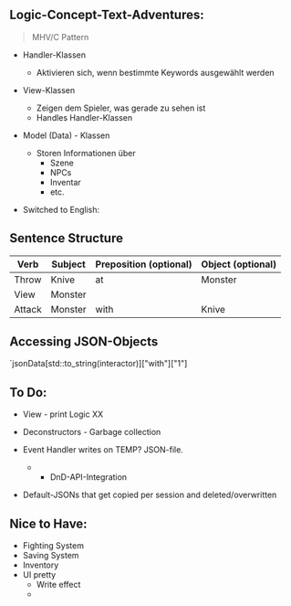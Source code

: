 ## Logic-Concept-Text-Adventures:
> MHV/C Pattern
> 
- Handler-Klassen
	- Aktivieren sich, wenn bestimmte Keywords ausgewählt werden
- View-Klassen
	- Zeigen dem Spieler, was gerade zu sehen ist
	- Handles Handler-Klassen
- Model (Data) - Klassen
	- Storen Informationen über 
		- Szene
		- NPCs
		- Inventar
		- etc.


- Switched to English:

## Sentence Structure

| Verb   | Subject | Preposition (optional) | Object (optional) |
| ------ | ------- | ---------------------- | ----------------- |
| Throw  | Knive   | at                     | Monster           |
| View   | Monster |                        |                   |
| Attack | Monster | with                   | Knive             |


## Accessing JSON-Objects

`jsonData[std::to_string(interactor)]["with"]["1"]

## To Do:

- View - print Logic XX
- Deconstructors - Garbage collection


- Event Handler writes on TEMP? JSON-file. 
	- - DnD-API-Integration
- Default-JSONs that get copied per session and deleted/overwritten




## Nice to Have:
- Fighting System
- Saving System
- Inventory
- UI pretty 
	- Write effect
	- 